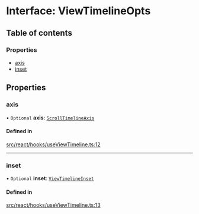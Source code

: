 # Interface: ViewTimelineOpts

## Table of contents

### Properties

- [axis](ViewTimelineOpts.md#axis)
- [inset](ViewTimelineOpts.md#inset)

## Properties

### axis

• `Optional` **axis**: [`ScrollTimelineAxis`](../API.md#scrolltimelineaxis)

#### Defined in

[src/react/hooks/useViewTimeline.ts:12](https://github.com/inokawa/react-animatable/blob/b843664/src/react/hooks/useViewTimeline.ts#L12)

___

### inset

• `Optional` **inset**: [`ViewTimelineInset`](../API.md#viewtimelineinset)

#### Defined in

[src/react/hooks/useViewTimeline.ts:13](https://github.com/inokawa/react-animatable/blob/b843664/src/react/hooks/useViewTimeline.ts#L13)
